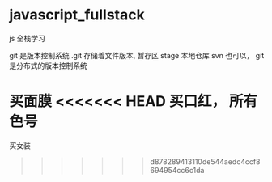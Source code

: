 # javascript_fullstack
js 全栈学习

git 是版本控制系统 
.git 存储着文件版本, 暂存区 stage  本地仓库
svn 也可以，
git 是分布式的版本控制系统 

买面膜
<<<<<<< HEAD
买口红， 所有色号
=======
买女装
>>>>>>> d878289413110de544aedc4ccf8694954cc6c1da
